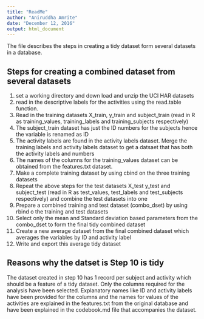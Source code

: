 ```yaml
---
title: "ReadMe"
author: "Aniruddha Amrite"
date: "December 12, 2016"
output: html_document
---
```


The file describes the steps in creating a tidy dataset form several datasets in a database. 

## Steps for creating a combined dataset from several datasets
1)  set a working directory and down load and unzip the UCI HAR datasets 
2)  read in the descriptive labels for the activities using the read.table function. 
3)  Read in the training datasets X_train, y_train and subject_train (read in R as training_values, training_labels and     training_subjects respectively)
4)  The subject_train dataset has just the ID numbers for the subjects hence the variable is renamed as ID
5)  The activity labels are found in the activity labels dataset. Merge the training labels and activity labels dataset
    to get a datsaet that has both the activity labels and numbers
6)  The names of the columns for the training_values dataset can be obtained from the features.txt dataset. 
7)  Make a complete training dataset by using cbind on the three training datasets
8)  Repeat the above steps for the test datasets X_test y_test and subject_test (read in R as test_values, test_labels      and test_subjects respectively) and combine the test datasets into one
9)  Prepare a combined training and test dataset (combo_dset) by using rbind o the training and test datasets
10) Select only the mean and Standard deviation based parameters from the combo_dset to form the final tidy combined        dataset
11) Create a new average dataset from the final combined dataset which averages the variables by ID and activity label
12) Write and export this average tidy dataset

## Reasons why the datset is Step 10 is tidy

The dataset created in step 10 has 1 record per subject and activity which should be a feature of a tidy dataset. Only the columns required for the analysis have been selected. Explanatory names like ID and activity labels have been provided for the columns and the names for values of the activities are explained in the features.txt from the original database and have been explained in the codebook.md file that accompanies the dataset. 
